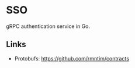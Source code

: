 # SSO

gRPC authentication service in Go.

## Links

- Protobufs: https://github.com/rmntim/contracts

